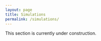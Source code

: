 ```yaml
---
layout: page
title: Simulations
permalink: /simulations/
---
```


This section is currently under construction.
